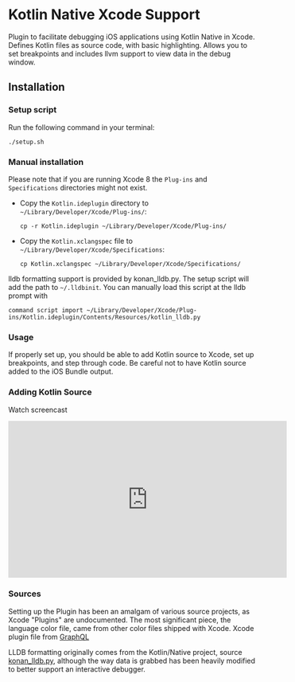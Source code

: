 # Kotlin Native Xcode Support

Plugin to facilitate debugging iOS applications using Kotlin Native in Xcode.
Defines Kotlin files as source code, with basic highlighting. Allows you to
set breakpoints and includes llvm support to view data in the debug window.

## Installation

### Setup script

Run the following command in your terminal:

```
./setup.sh
```

### Manual installation

Please note that if you are running Xcode 8 the `Plug-ins` and `Specifications` directories might not exist.

- Copy the `Kotlin.ideplugin` directory to `~/Library/Developer/Xcode/Plug-ins/`:

	```
	cp -r Kotlin.ideplugin ~/Library/Developer/Xcode/Plug-ins/
	```
- Copy the `Kotlin.xclangspec` file to `~/Library/Developer/Xcode/Specifications`:

	```
	cp Kotlin.xclangspec ~/Library/Developer/Xcode/Specifications/
	```

lldb formatting support is provided by konan_lldb.py. The setup script will add
the path to `~/.lldbinit`. You can manually load this script at the lldb prompt
with

```
command script import ~/Library/Developer/Xcode/Plug-ins/Kotlin.ideplugin/Contents/Resources/kotlin_lldb.py
```

### Usage

If properly set up, you should be able to add Kotlin source to Xcode, set up breakpoints, and step through code.
Be careful not to have Kotlin source added to the iOS Bundle output.

### Adding Kotlin Source

Watch screencast

<iframe width="560" height="315" src="https://www.youtube.com/embed/CqzSyWI_esY" frameborder="0" allow="accelerometer; autoplay; encrypted-media; gyroscope; picture-in-picture" allowfullscreen></iframe>

### Sources

Setting up the Plugin has been an amalgam of various source projects, as Xcode "Plugins"
are undocumented. The most significant piece, the language color file, came from other color 
files shipped with Xcode. Xcode plugin file from [GraphQL](https://github.com/apollographql/xcode-graphql/blob/master/GraphQL.ideplugin/Contents/Resources/GraphQL.xcplugindata)

LLDB formatting originally comes from the Kotlin/Native project, source [konan_lldb.py](https://github.com/JetBrains/kotlin-native/blob/dbb162a4b523071f31913e888e212df344a1b61e/llvmDebugInfoC/src/scripts/konan_lldb.py), although the way data is grabbed has been heavily modified to better
support an interactive debugger.

